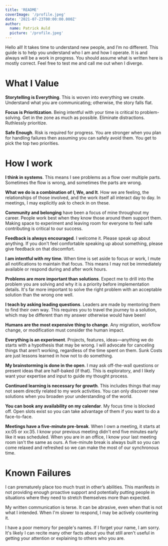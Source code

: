 ```yaml
---
title: 'README'
coverImage: '/profile.jpeg'
date: '2021-07-23T00:00:00.000Z'
author:
  name: Patrick Auld
  picture: '/profile.jpeg'
---
```

Hello all! It takes time to understand new people, and I’m no different. This guide is to help you understand who I am and how I operate. It is and always will be a work in progress. You should assume what is written here is mostly correct. Feel free to test me and call me out when I diverge.

# What I Value
**Storytelling is Everything**. This is woven into everything we create. Understand what you are communicating; otherwise, the story falls flat.

**Focus is Prioritization**. Being intentful with your time is critical to problem-solving. Get in the zone as much as possible. Eliminate distractions. Ruthlessly prioritize.

**Safe Enough**. Risk is required for progress. You are stronger when you plan for handling failures then assuming you can safely avoid them. You get to pick the top two priorities.

# How I work
**I think in systems**. This means I see problems as a flow over multiple parts. Sometimes the flow is wrong, and sometimes the parts are wrong.

**What we do is a combination of I, We, and It**. How we are feeling, the relationships of those involved, and the work itself all interact day to day. In meetings, I may explicitly ask to check in on these.

**Community and belonging** have been a focus of mine throughout my career. People work best when they know those around them support them. Making space to experiment and leaving room for everyone to feel safe contributing is critical to our success.

**Feedback is always encouraged**. I welcome it. Please speak up about anything. If you don't feel comfortable speaking up about something, please give feedback on that discomfort.

**I am intentful with my time**. When time is set aside to focus or work, I mute all notifications to maintain that focus. This means I may not be immediately available or respond during and after work hours.

**Problems are more important than solutions**. Expect me to drill into the problem you are solving and why it is a priority before implementation details. It's far more important to solve the right problem with an acceptable solution than the wrong one well.

**I teach by asking leading questions**. Leaders are made by mentoring them to find their own way. This requires you to travel the journey to a solution, which may be different than my answer otherwise would have been!

**Humans are the most expensive thing to change**. Any migration, workflow change, or modification must consider the human impact.

**Everything is an experiment**. Projects, features, ideas—anything we do starts with a hypothesis that may be wrong. I will advocate for canceling things that aren’t working, regardless of the time spent on them. Sunk Costs are just lessons learned in how not to do something.

**My brainstorming is done in the open**. I may ask off-the-wall questions or present ideas that are half-baked (if that). This is exploratory, and I likely want your expertise and input to guide my thought process.

**Continued learning is necessary for growth**. This includes things that may not seem directly related to my work activities. You can only discover new solutions when you broaden your understanding of the world.

**You can book any availability on my calendar**. My focus time is blocked off. Open slots exist so you can take advantage of them if you want to do a face-to-face.

**Meetings have a five-minute pre-break**. When I own a meeting, it starts at xx:05 or xx:35. I know your previous meeting didn't end five minutes early like it was scheduled. When you are in an office, I know your last meeting room isn't the same as ours. A five-minute break is always built so you can come relaxed and refreshed so we can make the most of our synchronous time.

# Known Failures
I can prematurely place too much trust in other’s abilities. This manifests in not providing enough proactive support and potentially putting people in situations where they need to stretch themselves more than expected.

My written communication is terse. It can be abrasive, even when that is not what I intended. When I'm slower to respond, I may be actively countering it.

I have a poor memory for people's names. If I forget your name, I am sorry. It's likely I can recite many other facts about you that still aren't useful in getting your attention or explaining to others who you are.

